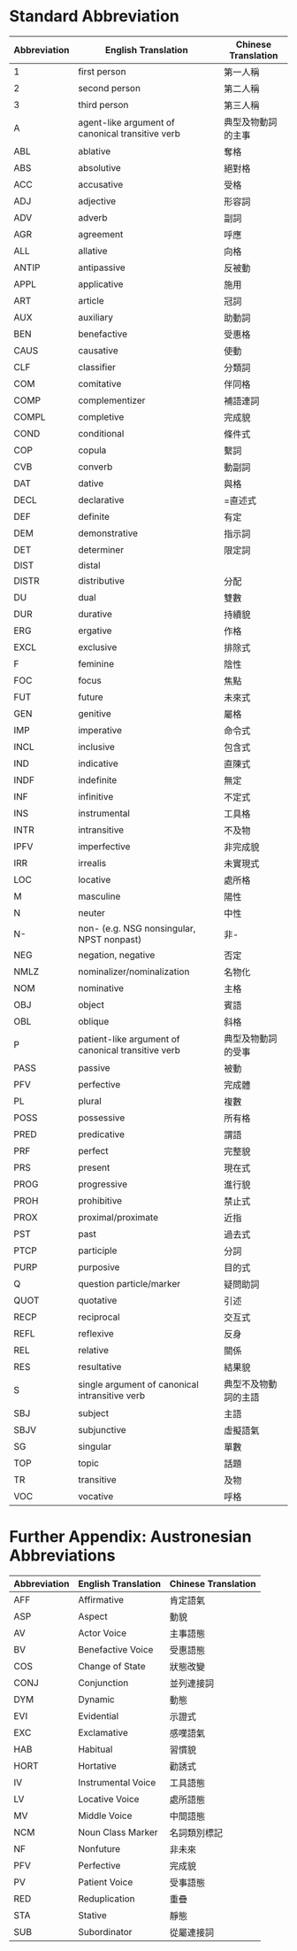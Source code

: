 # Standard Abbreviation 

| Abbreviation | English Translation | Chinese Translation |
|--------------|---------------------|---------------------|
| 1         | first person         | 第一人稱             |
| 2         | second person        | 第二人稱               |
|3         | third person         | 第三人稱           |
| A        | agent-like argument of canonical transitive verb        | 典型及物動詞的主事          |
| ABL          | ablative         | 奪格            |
| ABS          |absolutive         | 絕對格           |
| ACC          |accusative         |受格           |
| ADJ         |adjective         |形容詞           |
|ADV	|adverb	|副詞|
|AGR	|agreement	|呼應|
|ALL	|allative	|向格|
|ANTIP	|antipassive|	反被動|
|APPL|	applicative|	施用|
|ART|	article|	冠詞|
|AUX|	auxiliary|	助動詞|
|BEN|	benefactive|	受惠格|
|CAUS|	causative|	使動|
|CLF|	classifier|	分類詞|
|COM|	comitative|	伴同格|
|COMP|	complementizer|	補語連詞|
|COMPL|	completive|	完成貌|
|COND|	conditional|	條件式|
|COP|	copula|	繫詞|
|CVB|	converb|	動副詞|
|DAT|	dative|	與格|
|DECL|	declarative|	=直述式|
|DEF	|definite|	有定|
|DEM|	demonstrative|	指示詞|
|DET|	determiner|	限定詞|
|DIST|	distal|	|遠指|
|DISTR	|distributive	|分配|
|DU	|dual	|雙數|
|DUR	|durative|	持續貌|
|ERG|	ergative|	作格|
|EXCL	|exclusive|	排除式|
|F	|feminine|	陰性|
|FOC|	focus|	焦點|
|FUT|	future|	未來式|
|GEN	|genitive|	屬格|
|IMP|	imperative|	命令式|
|INCL|	inclusive|	包含式|
|IND|	indicative|	直陳式|
|INDF|	indefinite|	無定|
|INF|	infinitive|	不定式|
|INS|	instrumental|	工具格|
|INTR|	intransitive|	不及物|
|IPFV|	imperfective|	非完成貌|
|IRR|	irrealis|	未實現式|
|LOC|	locative|	處所格|
|M|	masculine|	陽性|
|N|	neuter|	中性|
|N-|	non- (e.g. NSG nonsingular, NPST nonpast)|	非-| 
|NEG|	negation, negative|	否定|
|NMLZ|	nominalizer/nominalization|	名物化|
|NOM|	nominative|	主格|
|OBJ|	object|	賓語|
|OBL|	oblique|	斜格|
|P	|patient-like argument of canonical transitive verb	|典型及物動詞的受事|
|PASS|	passive|	被動|
|PFV|	perfective|	完成體|
|PL	|plural|	複數|
|POSS|	possessive|	所有格|
|PRED|	predicative|	謂語|
|PRF	|perfect	|完整貌 |
|PRS|	present|	現在式|
|PROG|	progressive|	進行貌|
|PROH	|prohibitive|	禁止式|
|PROX	|proximal/proximate|	近指|
|PST|	past|	過去式|
|PTCP	|participle|	分詞|
|PURP	|purposive|	目的式|
|Q	|question particle/marker	|疑問助詞|
|QUOT	|quotative	|引述|
|RECP	|reciprocal|	交互式|
|REFL|	reflexive|	反身|
|REL|	relative|	關係|
|RES	|resultative|	結果貌|
|S	|single argument of canonical intransitive verb|	典型不及物動詞的主語|
|SBJ|	subject	|主語|
|SBJV|	subjunctive|	虛擬語氣|
|SG|	singular|	單數|
|TOP|	topic|	話題|
|TR|	transitive|	及物|
|VOC|	vocative|	呼格|


# Further Appendix: Austronesian Abbreviations 

| Abbreviation | English Translation | Chinese Translation |
|--------------|---------------------|---------------------|
|AFF	|Affirmative|	肯定語氣|
|ASP	|Aspect	|動貌|
|AV|	Actor Voice|	主事語態|
|BV|	Benefactive Voice|	受惠語態|
|COS|	Change of State|	狀態改變|
|CONJ|	Conjunction|	並列連接詞|
|DYM|	Dynamic	|	動態|
|EVI	|Evidential|		示證式|
|EXC|	Exclamative	|感嘆語氣|
|HAB|	Habitual	|	習慣貌|
|HORT|	Hortative	|	勸誘式|
|IV|	Instrumental Voice	|工具語態|
|LV|	Locative Voice|		處所語態|
|MV	|	Middle Voice|	中間語態|
|NCM|	Noun Class Marker|	名詞類別標記|
|NF|	Nonfuture|	非未來|
|PFV|	Perfective|	完成貌|
|PV	|Patient Voice|	受事語態|
|RED|	Reduplication|	重疊|
|STA|	Stative	|	靜態|
|SUB|	Subordinator|	從屬連接詞|
